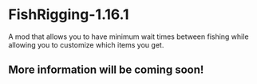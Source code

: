 # FishRigging-1.16.1
A mod that allows you to have minimum wait times between fishing while allowing you to customize which items you get.

## More information will be coming soon!